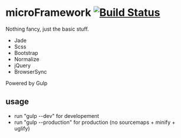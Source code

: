 # microFramework [![Build Status][travis-image]][travis-url]
Nothing fancy, just the basic stuff.
- Jade
- Scss
- Bootstrap
- Normalize
- jQuery
- BrowserSync

Powered by Gulp

## usage
- run "gulp --dev" for developement
- run "gulp --production" for production (no sourcemaps + minify + uglify)

[travis-url]: https://travis-ci.org/jeromelachaud/microFramework
[travis-image]: https://travis-ci.org/jeromelachaud/microFramework.svg?branch=master
